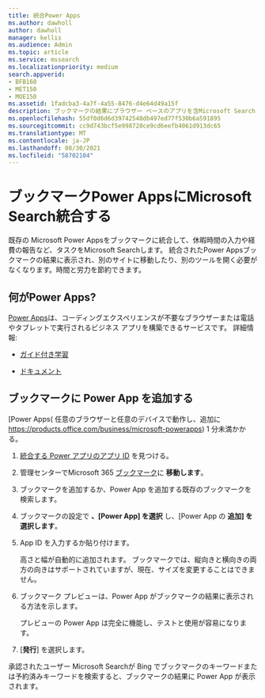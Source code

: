 ```yaml
---
title: 統合Power Apps
ms.author: dawholl
author: dawholl
manager: kellis
ms.audience: Admin
ms.topic: article
ms.service: mssearch
ms.localizationpriority: medium
search.appverid:
- BFB160
- MET150
- MOE150
ms.assetid: 1fadcba3-4a7f-4a55-8476-d4e64d49a15f
description: ブックマークの結果にブラウザー ベースのアプリを含Microsoft Search
ms.openlocfilehash: 55df0d6d6d39742548db497ed77f530b6a591895
ms.sourcegitcommit: cc9d743bcf5e998720ce9cd6eefb4061d913dc65
ms.translationtype: MT
ms.contentlocale: ja-JP
ms.lasthandoff: 08/30/2021
ms.locfileid: "58702104"
---
```

# <a name="integrate-power-apps-in-microsoft-search-bookmarks"></a>ブックマークPower AppsにMicrosoft Search統合する
   
既存の Microsoft Power Appsをブックマークに統合して、休暇時間の入力や経費の報告[](https://products.office.com/business/microsoft-powerapps)など、タスクをMicrosoft Searchします。 統合されたPower Appsブックマークの結果に表示され、別のサイトに移動したり、別のツールを開く必要がなくなります。時間と労力を節約できます。
  
## <a name="what-are-power-apps"></a>何がPower Apps?

[Power Apps](https://products.office.com/business/microsoft-powerapps)は、コーディングエクスペリエンスが不要なブラウザーまたは電話やタブレットで実行されるビジネス アプリを構築できるサービスです。 詳細情報:
  
- [ガイド付き学習](/learn/browse/?products=powerapps)
    
- [ドキュメント](/powerapps/)
    
## <a name="add-a-power-app-to-a-bookmark"></a>ブックマークに Power App を追加する

[Power Apps( 任意のブラウザーと任意のデバイスで動作し、追加に https://products.office.com/business/microsoft-powerapps) 1 分未満かかる。
  
1. [統合する Power アプリのアプリ ID](/powerapps/maker/canvas-apps/get-sessionid#get-an-app-id) を見つける。
    
2. 管理センターでMicrosoft 365 [ブックマーク](https://admin.microsoft.com)に **移動します**。
    
3. ブックマークを追加するか、Power App を追加する既存のブックマークを検索します。
    
4. ブックマークの設定で **、[Power App] を選択** し、[Power App の **追加] を選択します**。
    
5. App ID を入力するか貼り付けます。
    
    高さと幅が自動的に追加されます。 ブックマークでは、縦向きと横向きの両方の向きはサポートされていますが、現在、サイズを変更することはできません。
    
6. ブックマーク プレビューは、Power App がブックマークの結果に表示される方法を示します。
    
    プレビューの Power App は完全に機能し、テストと使用が容易になります。
    
7. [**発行**] を選択します。
    
承認されたユーザー Microsoft Searchが Bing でブックマークの[](https://Bing.com)キーワードまたは予約済みキーワードを検索すると、ブックマークの結果に Power App が表示されます。